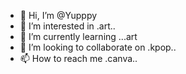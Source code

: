 - 👋 Hi, I’m @Yupppy
- 👀 I’m interested in .art..
- 🌱 I’m currently learning ...art
- 💞️ I’m looking to collaborate on .kpop..
- 📫 How to reach me .canva..

<!---
Yupppy/Yupppy is a ✨ special ✨ repository because its `README.md` (this file) appears on your GitHub profile.
You can click the Preview link to take a look at your changes.
--->
